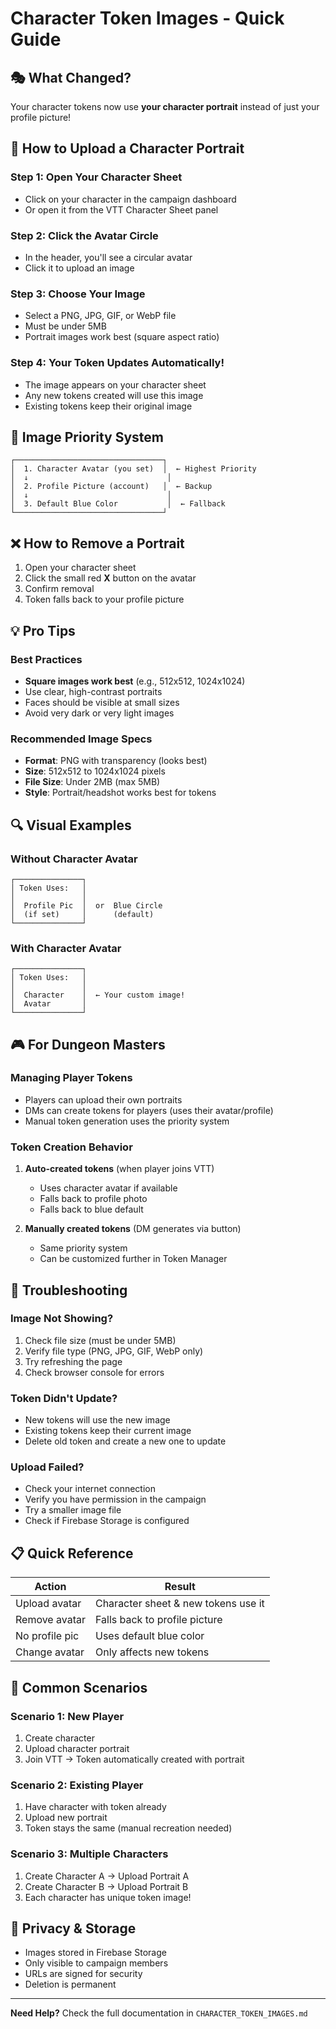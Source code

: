 # Character Token Images - Quick Guide

## 🎭 What Changed?

Your character tokens now use **your character portrait** instead of just your profile picture!

## 📸 How to Upload a Character Portrait

### Step 1: Open Your Character Sheet
- Click on your character in the campaign dashboard
- Or open it from the VTT Character Sheet panel

### Step 2: Click the Avatar Circle
- In the header, you'll see a circular avatar
- Click it to upload an image

### Step 3: Choose Your Image
- Select a PNG, JPG, GIF, or WebP file
- Must be under 5MB
- Portrait images work best (square aspect ratio)

### Step 4: Your Token Updates Automatically!
- The image appears on your character sheet
- Any new tokens created will use this image
- Existing tokens keep their original image

## 🎨 Image Priority System

```
┌─────────────────────────────────┐
│  1. Character Avatar (you set)  │  ← Highest Priority
│  ↓                               │
│  2. Profile Picture (account)   │  ← Backup
│  ↓                               │
│  3. Default Blue Color           │  ← Fallback
└─────────────────────────────────┘
```

## ❌ How to Remove a Portrait

1. Open your character sheet
2. Click the small red **X** button on the avatar
3. Confirm removal
4. Token falls back to your profile picture

## 💡 Pro Tips

### Best Practices
- **Square images work best** (e.g., 512x512, 1024x1024)
- Use clear, high-contrast portraits
- Faces should be visible at small sizes
- Avoid very dark or very light images

### Recommended Image Specs
- **Format**: PNG with transparency (looks best)
- **Size**: 512x512 to 1024x1024 pixels
- **File Size**: Under 2MB (max 5MB)
- **Style**: Portrait/headshot works best for tokens

## 🔍 Visual Examples

### Without Character Avatar
```
┌───────────────┐
│ Token Uses:   │
│               │
│  Profile Pic  │  or  Blue Circle
│  (if set)     │      (default)
└───────────────┘
```

### With Character Avatar
```
┌───────────────┐
│ Token Uses:   │
│               │
│  Character    │  ← Your custom image!
│  Avatar       │
└───────────────┘
```

## 🎮 For Dungeon Masters

### Managing Player Tokens
- Players can upload their own portraits
- DMs can create tokens for players (uses their avatar/profile)
- Manual token generation uses the priority system

### Token Creation Behavior
1. **Auto-created tokens** (when player joins VTT)
   - Uses character avatar if available
   - Falls back to profile photo
   - Falls back to blue default

2. **Manually created tokens** (DM generates via button)
   - Same priority system
   - Can be customized further in Token Manager

## 🐛 Troubleshooting

### Image Not Showing?
1. Check file size (must be under 5MB)
2. Verify file type (PNG, JPG, GIF, WebP only)
3. Try refreshing the page
4. Check browser console for errors

### Token Didn't Update?
- New tokens will use the new image
- Existing tokens keep their current image
- Delete old token and create a new one to update

### Upload Failed?
- Check your internet connection
- Verify you have permission in the campaign
- Try a smaller image file
- Check if Firebase Storage is configured

## 📋 Quick Reference

| Action | Result |
|--------|--------|
| Upload avatar | Character sheet & new tokens use it |
| Remove avatar | Falls back to profile picture |
| No profile pic | Uses default blue color |
| Change avatar | Only affects new tokens |

## 🎯 Common Scenarios

### Scenario 1: New Player
1. Create character
2. Upload character portrait
3. Join VTT → Token automatically created with portrait

### Scenario 2: Existing Player
1. Have character with token already
2. Upload new portrait
3. Token stays the same (manual recreation needed)

### Scenario 3: Multiple Characters
1. Create Character A → Upload Portrait A
2. Create Character B → Upload Portrait B
3. Each character has unique token image!

## 🔐 Privacy & Storage

- Images stored in Firebase Storage
- Only visible to campaign members
- URLs are signed for security
- Deletion is permanent

---

**Need Help?** Check the full documentation in `CHARACTER_TOKEN_IMAGES.md`
